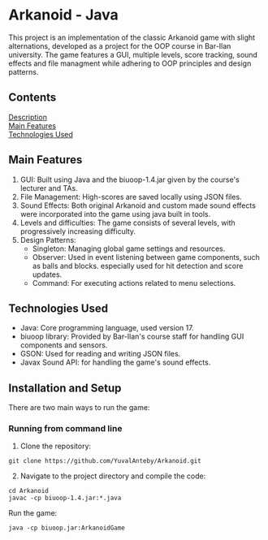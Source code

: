 # Arkanoid - Java
This project is an implementation of the classic Arkanoid game with slight alternations, developed as a project for the OOP course in Bar-Ilan university.
The game features a GUI, multiple levels, score tracking, sound effects and file managment while adhering to OOP principles and design patterns.

## Contents
[Description](#arkanoid---java) <br />
[Main Features](#main-features) <br />
[Technologies Used](#technologies-used) 

## Main Features
1. GUI: Built using Java and the biuoop-1.4.jar given by the course's lecturer and TAs.
2. File Management: High-scores are saved locally using JSON files.
3. Sound Effects: Both original Arkanoid and custom made sound effects were incorporated into the game using java built in tools.
4. Levels and difficulties: The game consists of several levels, with progressively increasing difficulty.
5. Design Patterns:
    * Singleton: Managing global game settings and resources.
    * Observer: Used in event listening between game components, such as balls and blocks. especially used for hit detection and score updates.
    * Command: For executing actions related to menu selections.

## Technologies Used
* Java: Core programming language, used version 17.
* biuoop library: Provided by Bar-Ilan's course staff for handling GUI components and sensors.
* GSON: Used for reading and writing JSON files.
* Javax Sound API: for handling the game's sound effects.

## Installation and Setup
There are two main ways to run the game:

### Running from command line
1. Clone the repository:
```
git clone https://github.com/YuvalAnteby/Arkanoid.git
```
2. Navigate to the project directory and compile the code:
```
cd Arkanoid
javac -cp biuoop-1.4.jar:*.java
```
Run the game:
```
java -cp biuoop.jar:ArkanoidGame
```
